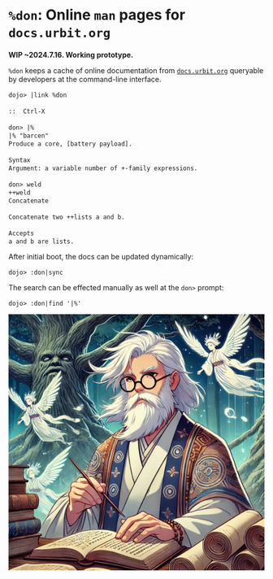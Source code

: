 #   `%don`: Online `man` pages for `docs.urbit.org`

**WIP ~2024.7.16. Working prototype.**

`%don` keeps a cache of online documentation from [`docs.urbit.org`](https://docs.urbit.org)
queryable by developers at the command-line interface.

```
dojo> |link %don

::  Ctrl-X

don> |%
|% "barcen"
Produce a core, [battery payload].

Syntax
Argument: a variable number of +-family expressions.

don> weld
++weld
Concatenate

Concatenate two ++lists a and b.

Accepts
a and b are lists.
```

After initial boot, the docs can be updated dynamically:

```
dojo> :don|sync
```

The search can be effected manually as well at the `don>` prompt:

```
dojo> :don|find '|%'
```

![](logo.webp)
